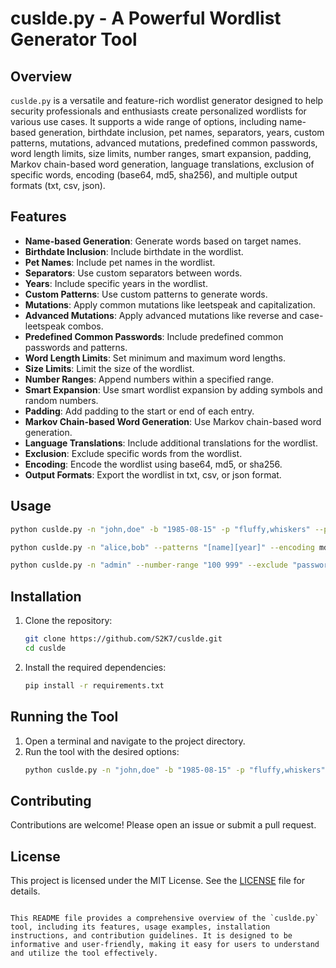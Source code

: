 # cuslde.py - A Powerful Wordlist Generator Tool

## Overview
`cuslde.py` is a versatile and feature-rich wordlist generator designed to help security professionals and enthusiasts create personalized wordlists for various use cases. It supports a wide range of options, including name-based generation, birthdate inclusion, pet names, separators, years, custom patterns, mutations, advanced mutations, predefined common passwords, word length limits, size limits, number ranges, smart expansion, padding, Markov chain-based word generation, language translations, exclusion of specific words, encoding (base64, md5, sha256), and multiple output formats (txt, csv, json).

## Features
- **Name-based Generation**: Generate words based on target names.
- **Birthdate Inclusion**: Include birthdate in the wordlist.
- **Pet Names**: Include pet names in the wordlist.
- **Separators**: Use custom separators between words.
- **Years**: Include specific years in the wordlist.
- **Custom Patterns**: Use custom patterns to generate words.
- **Mutations**: Apply common mutations like leetspeak and capitalization.
- **Advanced Mutations**: Apply advanced mutations like reverse and case-leetspeak combos.
- **Predefined Common Passwords**: Include predefined common passwords and patterns.
- **Word Length Limits**: Set minimum and maximum word lengths.
- **Size Limits**: Limit the size of the wordlist.
- **Number Ranges**: Append numbers within a specified range.
- **Smart Expansion**: Use smart wordlist expansion by adding symbols and random numbers.
- **Padding**: Add padding to the start or end of each entry.
- **Markov Chain-based Word Generation**: Use Markov chain-based word generation.
- **Language Translations**: Include additional translations for the wordlist.
- **Exclusion**: Exclude specific words from the wordlist.
- **Encoding**: Encode the wordlist using base64, md5, or sha256.
- **Output Formats**: Export the wordlist in txt, csv, or json format.

## Usage
```bash
python cuslde.py -n "john,doe" -b "1985-08-15" -p "fluffy,whiskers" --prefix "user_" --suffix "_2024" --mutations --output "wordlist.txt"
```

```bash
python cuslde.py -n "alice,bob" --patterns "[name][year]" --encoding md5 --format json --output "wordlist.json"
```

```bash
python cuslde.py -n "admin" --number-range "100 999" --exclude "password,123456" --size-limit 1000 --output "filtered_wordlist.txt"
```

## Installation
1. Clone the repository:
    ```bash
    git clone https://github.com/S2K7/cuslde.git
    cd cuslde
    ```

2. Install the required dependencies:
    ```bash
    pip install -r requirements.txt
    ```

## Running the Tool
1. Open a terminal and navigate to the project directory.
2. Run the tool with the desired options:
    ```bash
    python cuslde.py -n "john,doe" -b "1985-08-15" -p "fluffy,whiskers" --prefix "user_" --suffix "_2024" --mutations --output "wordlist.txt"
    ```

## Contributing
Contributions are welcome! Please open an issue or submit a pull request.

## License
This project is licensed under the MIT License. See the [LICENSE](LICENSE) file for details.
```

This README file provides a comprehensive overview of the `cuslde.py` tool, including its features, usage examples, installation instructions, and contribution guidelines. It is designed to be informative and user-friendly, making it easy for users to understand and utilize the tool effectively.
